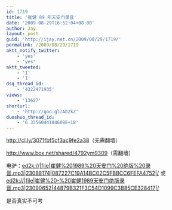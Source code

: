 ```yaml
---
id: 1719
title: '崔健 89 年天安门录音'
date: '2009-08-29T16:52:04+08:00'
author: Jay
layout: post
guid: 'http://ijay.net.cn/2009/08/29/1719/'
permalink: /2009/08/29/1719
aktt_notify_twitter:
    - 'yes'
    - 'yes'
aktt_tweeted:
    - '1'
    - '1'
dsq_thread_id:
    - '4322471935'
views:
    - '13627'
shorturl:
    - 'http://goo.gl/Ab2kZ'
duoshuo_thread_id:
    - '6.3356044184608E+18'
---
```


<a href="http://cl.ly/3071fbf5cf3ac9fe2a38" target="_blank">http://cl.ly/3071fbf5cf3ac9fe2a38</a>（无需翻墙）

<a href="http://www.box.net/shared/4792ym9309" target="_blank">http://www.box.net/shared/4792ym9309</a>（需翻墙）

电驴：<a href="ed2k://|file|崔健%201989%20天安门%20绝版%20录音.mp3|23088174|087227C19A14BC02C5FBBCC6FEFA4752|/" target="_blank">ed2k://|file|崔健%201989%20天安门%20绝版%20录音.mp3|23088174|087227C19A14BC02C5FBBCC6FEFA4752|/</a> 或 <a href="ed2k://|file|崔健%20-%20崔健1989天安门绝版录音.mp3|23090652|44879B321F3C54D1099C3B85CE328417|/" target="_blank">ed2k://|file|崔健%20-%20崔健1989天安门绝版录音.mp3|23090652|44879B321F3C54D1099C3B85CE328417|/</a>

是否真实不可考